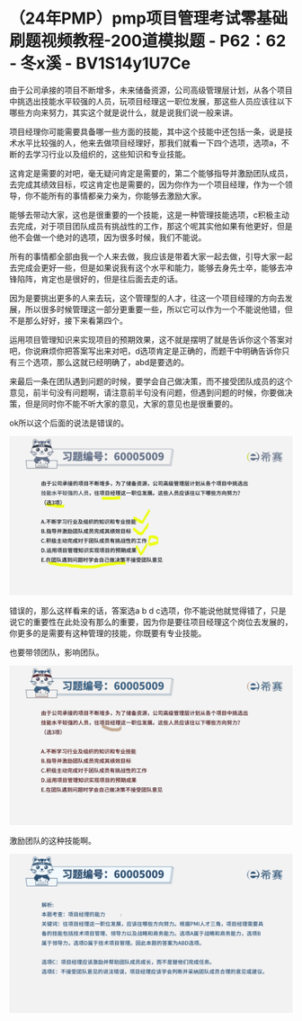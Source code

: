 # （24年PMP）pmp项目管理考试零基础刷题视频教程-200道模拟题 - P62：62 - 冬x溪 - BV1S14y1U7Ce

由于公司承接的项目不断增多，未来储备资源，公司高级管理层计划，从各个项目中挑选出技能水平较强的人员，玩项目经理这一职位发展，那这些人员应该往以下哪些方向来努力，其实这个就是说什么，就是说我们说一般来讲。

项目经理你可能需要具备哪一些方面的技能，其中这个技能中还包括一条，说是技术水平比较强的人，他来去做项目经理好，那我们就看一下四个选项，选项a，不断的去学习行业以及组织的，这些知识和专业技能。

这肯定是需要的对吧，毫无疑问肯定是需要的，第二个能够指导并激励团队成员，去完成其绩效目标，哎这肯定也是需要的，因为你作为一个项目经理，作为一个领导，你不能所有的事情都亲力亲为，你能够去激励大家。

能够去带动大家，这也是很重要的一个技能，这是一种管理技能选项，c积极主动去完成，对于项目团队成员有挑战性的工作，那这个呢其实他如果有他更好，但是他不会做一个绝对的选项，因为很多时候，我们不能说。

所有的事情都全部由我一个人来去做，我应该是带着大家一起去做，引导大家一起去完成会更好一些，但是如果说我有这个水平和能力，能够去身先士卒，能够去冲锋陷阵，肯定也是很好的，但是往后面去走的话。

因为是要挑出更多的人来去玩，这个管理型的人才，往这一个项目经理的方向去发展，所以很多时候管理这一部分更重要一些，所以它可以作为一个不能说他错，但不是那么好好，接下来看第四个。

运用项目管理知识来实现项目的预期效果，这不就是摆明了就是告诉你这个答案对吧，你说麻烦你把答案写出来对吧，d选项肯定是正确的，而题干中明确告诉你只有三个选项，那么这就已经明确了，abd是要选的。

来最后一条在团队遇到问题的时候，要学会自己做决策，而不接受团队成员的这个意见，前半句没有问题啊，请注意前半句没有问题，但遇到问题的时候，你要做决策，但是同时你不能不听大家的意见，大家的意见也是很重要的。

ok所以这个后面的说法是错误的。

![](img/30da0ad20bf09c917f09cddddbed587e_1.png)

错误的，那么这样看来的话，答案选a b d c选项，你不能说他就觉得错了，只是说它的重要性在此处没有那么的重要，因为你是要往项目经理这个岗位去发展的，你更多的是需要有这种管理的技能，你既要有专业技能。

也要带领团队，影响团队。

![](img/30da0ad20bf09c917f09cddddbed587e_3.png)

激励团队的这种技能啊。

![](img/30da0ad20bf09c917f09cddddbed587e_5.png)
